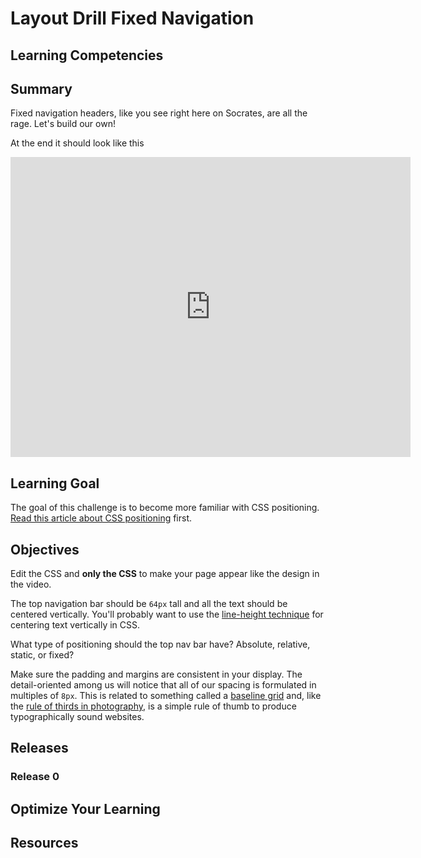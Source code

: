 # Layout Drill Fixed Navigation

## Learning Competencies

## Summary

 Fixed navigation headers, like you see right here on Socrates, are all the rage.  Let's build our own!

At the end it should look like this

<iframe width="640" height="480" src="https://www.youtube.com/embed/dRQR1jKwrSY?rel=0" frameborder="0" allowfullscreen></iframe>

## Learning Goal

The goal of this challenge is to become more familiar with CSS positioning.  [Read this article about CSS positioning](http://css-tricks.com/absolute-relative-fixed-positioining-how-do-they-differ/) first.

## Objectives

Edit the CSS and **only the CSS** to make your page appear like the design in the video.

The top navigation bar should be `64px` tall and all the text should be centered vertically.  You'll probably want to use the [line-height technique](http://www.student.oulu.fi/~laurirai/www/css/middle/) for centering text vertically in CSS.

What type of positioning should the top nav bar have?  Absolute, relative, static, or fixed?

Make sure the padding and margins are consistent in your display.  The detail-oriented among us will notice that all of our spacing is formulated in multiples of `8px`.  This is related to something called a [baseline grid](http://alistapart.com/article/settingtypeontheweb) and, like the [rule of thirds in photography](http://en.wikipedia.org/wiki/Rule_of_thirds), is a simple rule of thumb to produce typographically sound websites.

## Releases
### Release 0

## Optimize Your Learning

## Resources
